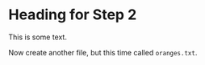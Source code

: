 # Heading for Step 2

This is some text.

Now create another file, but this time called `oranges.txt`.
